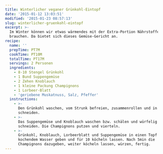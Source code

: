 ```yaml
---
title: Winterlicher veganer Grünkohl-Eintopf
date: '2015-01-12 13:03:51'
modified: '2015-01-23 08:57:13'
slug: winterlicher-gruenkohl-eintopf
excerpt: >-
  Im Winter können wir etwas wärmendes mit der Extra-Portion Nährstoffen gut
  brauchen. Da bietet sich dieses Gemüse-Gericht an.
recipe:
  name: ''
  prepTime: PT7M
  cookTime: PT10M
  totalTime: PT17M
  servings: 2 Personen
  ingredients:
    - 8-10 Stengel Grünkohl
    - 1 Bund Suppengemüse
    - 2 Zehen Knoblauch
    - 1 kleine Packung Champignons
    - 1 Lorbeer-Blatt
    - 'geriebene Muskatnuss, Salz, Pfeffer'
  instructions:
    - >-
      Den Grünkohl waschen, vom Strunk befreien, zusammenrollen und in Streifen
      schneiden.
    - >-
      Das Suppengemüse und Knoblauch waschen bzw. schälen und würfelig
      schneiden. Die Champignons putzen und vierteln.
    - >-
      Grünkohl, Knoblauch, Lorbeerblatt und Suppengemüse in einen Topf mit 1l
      kochendem Wasser geben und für 10 köcheln lassen. Nach 5min die
      Champignons dazugeben, weiter köcheln lassen, würzen, fertig.
---
```


